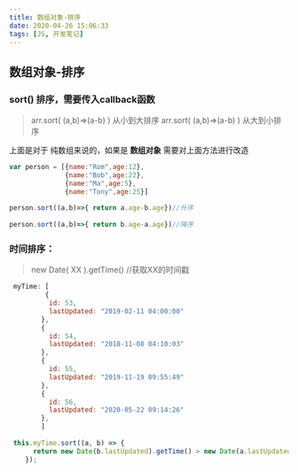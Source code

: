 ```yaml
---
title: 数组对象-排序
date: 2020-04-26 15:06:33
tags: [JS, 开发笔记]
---
```


##  数组对象-排序

 ### sort()   排序，需要传入callback函数

> arr.sort( (a,b)=>(a-b) )   从小到大排序
> arr.sort( (a,b)=>(a-b) )   从大到小排序   

上面是对于 纯数组来说的，如果是 **数组对象**  需要对上面方法进行改造

```js
var person = [{name:"Rom",age:12},
              {name:"Bob",age:22},
              {name:"Ma",age:5},
              {name:"Tony",age:25}]
 
person.sort((a,b)=>{ return a.age-b.age})//升序
 
person.sort((a,b)=>{ return b.age-a.age})//降序
```

### 时间排序：

> new Date( XX ).getTime()      //获取XX的时间戳

```js
 myTime: [
         {
          id: 53,
          lastUpdated: "2019-02-11 04:00:00"
        },
        {
          id: 54,
          lastUpdated: "2018-11-08 04:10:03"
        },
        {
          id: 55,
          lastUpdated: "2019-11-19 09:55:49"
        },
        {
          id: 56,
          lastUpdated: "2020-05-22 09:14:26"
        },
        ]
        
 this.myTime.sort((a, b) => {
      return new Date(b.lastUpdated).getTime() > new Date(a.lastUpdated).getTime()? -1: 1;
    });        
        
```





